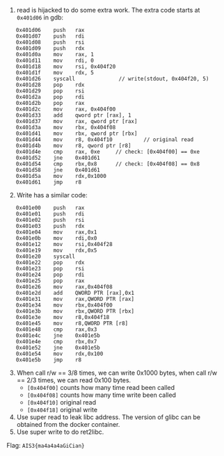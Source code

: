 1. read is hijacked to do some extra work. The extra code starts at `0x401d06` in gdb:

```
   0x401d06    push   rax
   0x401d07    push   rdi
   0x401d08    push   rsi
   0x401d09    push   rdx
   0x401d0a    mov    rax, 1
   0x401d11    mov    rdi, 0
   0x401d18    mov    rsi, 0x404f20
   0x401d1f    mov    rdx, 5
   0x401d26    syscall              // write(stdout, 0x404f20, 5)
   0x401d28    pop    rdx
   0x401d29    pop    rsi
   0x401d2a    pop    rdi
   0x401d2b    pop    rax
   0x401d2c    mov    rax, 0x404f00
   0x401d33    add    qword ptr [rax], 1
   0x401d37    mov    rax, qword ptr [rax]
   0x401d3a    mov    rbx, 0x404f08
   0x401d41    mov    rbx, qword ptr [rbx]
   0x401d44    mov    r8, 0x404f10          // original read
   0x401d4b    mov    r8, qword ptr [r8]
   0x401d4e    cmp    rax, 0xe     // check: [0x404f00] == 0xe
   0x401d52    jne    0x401d61
   0x401d54    cmp    rbx,0x8      // check: [0x404f08] == 0x8
   0x401d58    jne    0x401d61
   0x401d5a    mov    rdx,0x1000
   0x401d61    jmp    r8
```

2. Write has a similar code:

```
   0x401e00    push   rax
   0x401e01    push   rdi
   0x401e02    push   rsi
   0x401e03    push   rdx
   0x401e04    mov    rax,0x1
   0x401e0b    mov    rdi,0x0
   0x401e12    mov    rsi,0x404f28
   0x401e19    mov    rdx,0x5
   0x401e20    syscall
   0x401e22    pop    rdx
   0x401e23    pop    rsi
   0x401e24    pop    rdi
   0x401e25    pop    rax
   0x401e26    mov    rax,0x404f08
   0x401e2d    add    QWORD PTR [rax],0x1
   0x401e31    mov    rax,QWORD PTR [rax]
   0x401e34    mov    rbx,0x404f00
   0x401e3b    mov    rbx,QWORD PTR [rbx]
   0x401e3e    mov    r8,0x404f18
   0x401e45    mov    r8,QWORD PTR [r8]
   0x401e48    cmp    rax,0x3
   0x401e4c    jne    0x401e5b
   0x401e4e    cmp    rbx,0x7
   0x401e52    jne    0x401e5b
   0x401e54    mov    rdx,0x100
   0x401e5b    jmp    r8
```

3. When call r/w == 3/8 times, we can write 0x1000 bytes, when call r/w == 2/3 times, we can read 0x100 bytes.
   - `[0x404f00]` counts how many time read been called
   - `[0x404f08]` counts how many time write been called
   - `[0x404f10]` original read
   - `[0x404f18]` original write
4. Use super read to leak libc address. The version of glibc can be obtained from the docker container.
5. Use super write to do ret2libc.

Flag: `AIS3{ma4a4a4aGiCian}`
